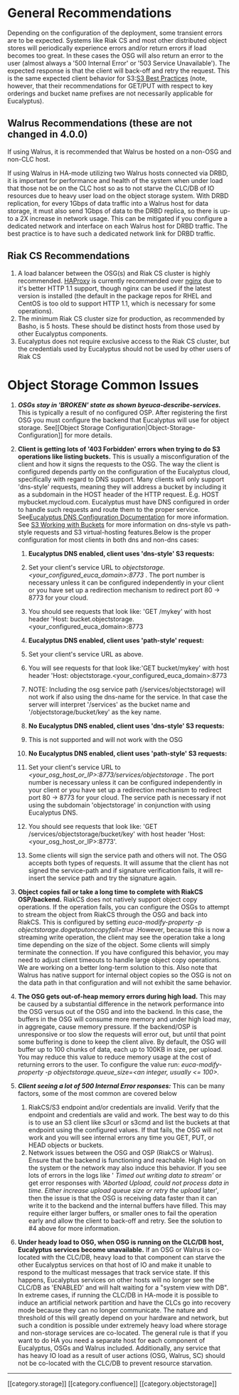 
# General Recommendations
Depending on the configuration of the deployment, some transient errors are to be expected. Systems like Riak CS and most other distributed object stores will periodically experience errors and/or return errors if load becomes too great. In these cases the OSG will also return an error to the user (almost always a '500 Internal Error' or '503 Service Unavailable'). The expected response is that the client will back-off and retry the request. This is the same expected client behavior for S3:[S3 Best Practices](http://aws.amazon.com/articles/1904) (note, however, that their recommendations for GET/PUT with respect to key orderings and bucket name prefixes are not necessarily applicable for Eucalyptus).


## Walrus Recommendations (these are not changed in 4.0.0)
If using Walrus, it is recommended that Walrus be hosted on a non-OSG and non-CLC host.

If using Walrus in HA-mode utilizing two Walrus hosts connected via DRBD, it is important for performance and health of the system when under load that those not be on the CLC host so as to not starve the CLC/DB of IO resources due to heavy user load on the object storage system. With DRBD replication, for every 1Gbps of data traffic into a Walrus host for data storage, it must also send 1Gbps of data to the DRBD replica, so there is up-to a 2X increase in network usage. This can be mitigated if you configure a dedicated network and interface on each Walrus host for DRBD traffic. The best practice is to have such a dedicated network link for DRBD traffic.


## Riak CS Recommendations

1. A load balancer between the OSG(s) and Riak CS cluster is highly recommended. [HAProxy](http://haproxy.1wt.eu/) is currently recommended over [nginx](http://nginx.org/) due to it's better HTTP 1.1 support, though nginx can be used if the latest version is installed (the default in the package repos for RHEL and CentOS is too old to support HTTP 1.1, which is necessary for some operations).
1. The minimum Riak CS cluster size for production, as recommended by Basho, is 5 hosts. These should be distinct hosts from those used by other Eucalyptus components.
1. Eucalyptus does not require exclusive access to the Riak CS cluster, but the credentials used by Eucalyptus should not be used by other users of Riak CS




# Object Storage Common Issues

1.  **_OSGs stay in 'BROKEN' state as shown byeuca-describe-services._**  This is typically a result of no configured OSP. After registering the first OSG you must configure the backend that Eucalyptus will use for object storage. See[[Object Storage Configuration|Object-Storage-Configuration]] for more details.
1.  **Client is getting lots of '403 Forbidden' errors when trying to do S3 operations like listing buckets.** This is usually a misconfiguration of the client and how it signs the requests to the OSG. The way the client is configured depends partly on the configuration of the Eucalyptus cloud, specifically with regard to DNS support. Many clients will only support 'dns-style' requests, meaning they will address a bucket by including it as a subdomain in the HOST header of the HTTP request. E.g. HOST mybucket.mycloud.com. Eucalyptus must have DNS configured in order to handle such requests and route them to the proper service. See[Eucalyptus DNS Configuration Documentation](https://www.eucalyptus.com/docs/eucalyptus/3.4/index.html#shared/setting_up_dns.html) for more information. See [S3 Working with Buckets](http://docs.aws.amazon.com/AmazonS3/latest/dev/VirtualHosting.html) for more information on dns-style vs path-style requests and S3 virtual-hosting features.Below is the proper configuration for most clients in both dns and non-dns cases:
    1.  **Eucalyptus DNS enabled, client uses 'dns-style' S3 requests:** 
    1. Set your client's service URL to _objectstorage.<your_configured_euca_domain>:8773_ . The port number is necessary unless it can be configured independently in your client or you have set up a redirection mechanism to redirect port 80 -> 8773 for your cloud.
    1. You should see requests that look like: 'GET /mykey' with host header 'Host: bucket.objectstorage.<your_configured_euca_domain>:8773

    
    1.  **Eucalyptus DNS enabled, client uses 'path-style' request:** 
    1. Set your client's service URL as above.
    1. You will see requests for that look like:'GET bucket/mykey' with host header 'Host: objectstorage.<your_configured_euca_domain>:8773
    1. NOTE: Including the osg service path (/services/objectstorage) will not work if also using the dns-name for the service. In that case the server will interpret '/services' as the bucket name and '/objectstorage/bucket/key' as the key name.

    
    1.  **No Eucalyptus DNS enabled, client uses 'dns-style' S3 requests:** 
    1. This is not supported and will not work with the OSG

    
    1.  **No Eucalyptus DNS enabled, client uses 'path-style' S3 requests:** 
    1. Set your client's service URL to _<your_osg_host_or_IP>:8773/services/objectstorage_ . The port number is necessary unless it can be configured independently in your client or you have set up a redirection mechanism to redirect port 80 -> 8773 for your cloud. The service path is necessary if not using the subdomain 'objectstorage' in conjunction with using Eucalyptus DNS.
    1. You should see requests that look like: 'GET /services/objectstorage/bucket/key' with host header 'Host: <your_osg_host_or_IP>:8773'.
    1. Some clients will sign the service path and others will not. The OSG accepts both types of requests. It will assume that the client has not signed the service-path and if signature verification fails, it will re-insert the service path and try the signature again.

    

    
1.  **Object copies fail or take a long time to complete with RiakCS OSP/backend.** RiakCS does not natively support object copy operations. If the operation fails, you can configure the OSGs to attempt to stream the object from RiakCS through the OSG and back into RiakCS. This is configured by setting _euca-modify-property -p objectstorage.dogetputoncopyfail=true_ .However, because this is now a streaming write operation, the client may see the operation take a long time depending on the size of the object. Some clients will simply terminate the connection. If you have configured this behavior, you may need to adjust client timeouts to handle large object copy operations. We are working on a better long-term solution to this. Also note that Walrus has native support for internal object copies so the OSG is not on the data path in that configuration and will not exhibit the same behavior.
1.  **The OSG gets out-of-heap memory errors during high load.**  This may be caused by a substantial difference in the network performance into the OSG versus out of the OSG and into the backend. In this case, the buffers in the OSG will consume more memory and under high load may, in aggregate, cause memory pressure. If the backend/OSP is unresponsive or too slow the requests will error out, but until that point some buffering is done to keep the client alive. By default, the OSG will buffer up to 100 chunks of data, each up to 100KB in size, per upload. You may reduce this value to reduce memory usage at the cost of returning errors to the user. To configure the value run: _euca-modify-property -p objectstorage.queue_size=<an integer, usually <= 100>._ 
1.  **_Client seeing a lot of 500 Internal Error responses:_** This can be many factors, some of the most common are covered below
    1. RiakCS/S3 endpoint and/or credentials are invalid. Verify that the endpoint and credentials are valid and work. The best way to do this is to use an S3 client like s3curl or s3cmd and list the buckets at that endpoint using the configured values. If that fails, the OSG will not work and you will see internal errors any time you GET, PUT, or HEAD objects or buckets.
    1. Network issues between the OSG and OSP (RiakCS or Walrus). Ensure that the backend is functioning and reachable. High load on the system or the network may also induce this behavior. If you see lots of errors in the logs like ' _Timed out writing data to stream'_  or get error responses with  _'Aborted Upload, could not process data in time. Either increase upload queue size or retry the upload_  later', then the issue is that the OSG is receiving data faster than it can write it to the backend and the internal buffers have filled. This may require either larger buffers, or smaller ones to fail the operation early and allow the client to back-off and retry. See the solution to #4 above for more information.

    
1.  **Under heady load to OSG, when OSG is running on the CLC/DB host, Eucalyptus services become unavailable.** If an OSG or Walrus is co-located with the CLC/DB, heavy load to that component can starve the other Eucalyptus services on that host of IO and make it unable to respond to the multicast messages that track service state. If this happens, Eucalyptus services on other hosts will no longer see the CLC/DB as 'ENABLED' and will halt waiting for a "system view with DB". In extreme cases, if running the CLC/DB in HA-mode it is possible to induce an artificial network partition and have the CLCs go into recovery mode because they can no longer communicate. The nature and threshold of this will greatly depend on your hardware and network, but such a condition is possible under extremely heavy load where storage and non-storage services are co-located. The general rule is that if you want to do HA you need a separate host for each component of Eucalyptus, OSGs and Walrus included. Additionally, any service that has heavy IO load as a result of user actions (OSG, Walrus, SC) should not be co-located with the CLC/DB to prevent resource starvation.







*****

[[category.storage]] 
[[category.confluence]] 
[[category.objectstorage]]
